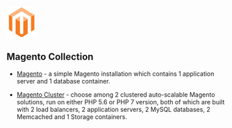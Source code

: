 [![Magento](magento/images/magento.png)](../../../magento)
## Magento Collection

- [Magento](https://github.com/jelastic-jps/magento/tree/master/magento) - a simple Magento installation which contains 1 application server and 1 database container.
 
- [Magento Cluster](https://github.com/jelastic-jps/magento/tree/master/magento-cluster) - choose among 2 clustered auto-scalable Magento solutions, run on either PHP 5.6 or PHP 7 version, both of which are built with 2 load balancers, 2 application servers, 2 MySQL databases, 2 Memcached and 1 Storage containers.
